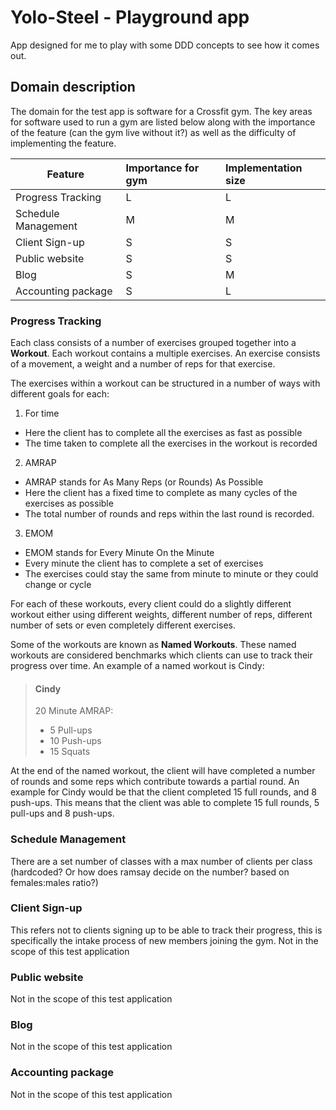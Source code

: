 Yolo-Steel - Playground app
============================

App designed for me to play with some DDD concepts to see how it comes out.

Domain description
------------------
The domain for the test app is software for a Crossfit gym. The key areas for software used to run a gym are listed below along with the importance of the feature (can the gym live without it?) as well as the difficulty of implementing the feature.

| Feature       | Importance for gym | Implementation size  |
| ------------- |:-------------| :-----|
| Progress Tracking | L | L |
| Schedule Management | M | M  |
| Client Sign-up | S  | S |
| Public website | S | S |
| Blog | S | M |
| Accounting package | S | L |


### Progress Tracking
Each class consists of a number of exercises grouped together into a **Workout**.  Each workout contains a multiple exercises. An exercise consists of a movement, a weight and a number of reps for that exercise.

The exercises within a workout can be structured in a number of ways with different goals for each:
1. For time
  * Here the client has to complete all the exercises as fast as possible
  * The time taken to complete all the exercises in the workout is recorded
2. AMRAP
  * AMRAP stands for As Many Reps (or Rounds) As Possible
  * Here the client has a fixed time to complete as many cycles of the exercises as possible
  * The total number of rounds and reps within the last round is recorded.
3. EMOM
  * EMOM stands for Every Minute On the Minute
  * Every minute the client has to complete a set of exercises
  * The exercises could stay the same from minute to minute or they could change or cycle

For each of these workouts, every client could do a slightly different workout either using different weights, different number of reps, different number of sets or even completely different exercises.

Some of the workouts are known as **Named Workouts**. These named workouts are considered benchmarks which clients can use to track their progress over time. An example of a named workout is Cindy:

> #### Cindy
> 20 Minute AMRAP:
> * 5 Pull-ups
> * 10 Push-ups
> * 15 Squats

At the end of the named workout, the client will have completed a number of rounds and some reps which contribute towards a partial round.  An example for Cindy would be that the client completed 15 full rounds, and 8 push-ups. This means that the client was able to complete 15 full rounds, 5 pull-ups and 8 push-ups.

### Schedule Management
There are a set number of classes with a max number of clients per class (hardcoded? Or how does ramsay decide on the number? based on females:males ratio?)

### Client Sign-up
This refers not to clients signing up to be able to track their progress, this is specifically the intake process of new members joining the gym. Not in the scope of this test application

### Public website
Not in the scope of this test application

### Blog
Not in the scope of this test application

### Accounting package
Not in the scope of this test application